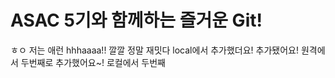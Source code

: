 # ASAC 5기와 함께하는 즐거운 Git!
ㅎㅇ 저는 애런
hhhaaaa!!
깔깔
정말 재밋다
local에서 추가했더요!
추가됐어요!
원격에서 두번째로 추가했어요~!
로컬에서 두번째
